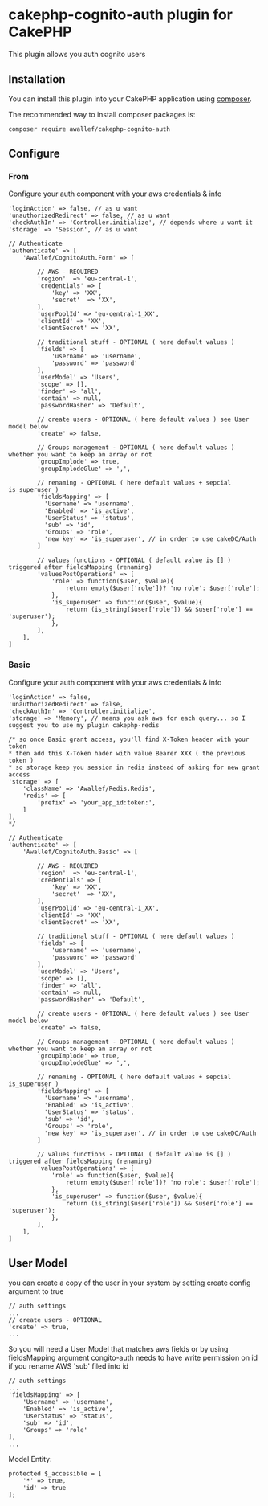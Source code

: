 # cakephp-cognito-auth plugin for CakePHP
This plugin allows you auth cognito users

## Installation

You can install this plugin into your CakePHP application using [composer](http://getcomposer.org).

The recommended way to install composer packages is:

	composer require awallef/cakephp-cognito-auth

## Configure
### From
Configure your auth component with your aws credentials & info

	'loginAction' => false, // as u want
	'unauthorizedRedirect' => false, // as u want
	'checkAuthIn' => 'Controller.initialize', // depends where u want it
	'storage' => 'Session', // as u want

	// Authenticate
	'authenticate' => [
		'Awallef/CognitoAuth.Form' => [

			// AWS - REQUIRED
			'region'  => 'eu-central-1',
			'credentials' => [
				'key' => 'XX',
				'secret'  => 'XX',
			],
			'userPoolId' => 'eu-central-1_XX',
			'clientId' => 'XX',
			'clientSecret' => 'XX',

			// traditional stuff - OPTIONAL ( here default values )
		    'fields' => [
		        'username' => 'username',
		        'password' => 'password'
		    ],
		    'userModel' => 'Users',
		    'scope' => [],
		    'finder' => 'all',
		    'contain' => null,
		    'passwordHasher' => 'Default',
	
		    // create users - OPTIONAL ( here default values ) see User model below
		    'create' => false,
	
		    // Groups management - OPTIONAL ( here default values ) whether you want to keep an array or not
		    'groupImplode' => true,
		    'groupImplodeGlue' => ',',
	
			// renaming - OPTIONAL ( here default values + sepcial is_superuser )
		    'fieldsMapping' => [
		      'Username' => 'username',
		      'Enabled' => 'is_active',
		      'UserStatus' => 'status',
		      'sub' => 'id',
		      'Groups' => 'role',
		      'new key' => 'is_superuser', // in order to use cakeDC/Auth
		    ]
	
		    // values functions - OPTIONAL ( default value is [] ) triggered after fieldsMapping (renaming)
		    'valuesPostOperations' => [
				'role' => function($user, $value){
					return empty($user['role'])? 'no role': $user['role'];
				},
				'is_superuser' => function($user, $value){
					return (is_string($user['role']) && $user['role'] == 'superuser');
				},
			],
		],
	]

### Basic
Configure your auth component with your aws credentials & info

	'loginAction' => false,
	'unauthorizedRedirect' => false,
	'checkAuthIn' => 'Controller.initialize',
	'storage' => 'Memory', // means you ask aws for each query... so I suggest you to use my plugin cakephp-redis

	/* so once Basic grant access, you'll find X-Token header with your token
	* then add this X-Token hader with value Bearer XXX ( the previous token )
	* so storage keep you session in redis instead of asking for new grant access
	'storage' => [
		'className' => 'Awallef/Redis.Redis',
		'redis' => [
			'prefix' => 'your_app_id:token:',
		]
	],
	*/

	// Authenticate
	'authenticate' => [
		'Awallef/CognitoAuth.Basic' => [

			// AWS - REQUIRED
			'region'  => 'eu-central-1',
			'credentials' => [
				'key' => 'XX',
				'secret'  => 'XX',
			],
			'userPoolId' => 'eu-central-1_XX',
			'clientId' => 'XX',
			'clientSecret' => 'XX',
	
			// traditional stuff - OPTIONAL ( here default values )
		    'fields' => [
		        'username' => 'username',
		        'password' => 'password'
		    ],
		    'userModel' => 'Users',
		    'scope' => [],
		    'finder' => 'all',
		    'contain' => null,
		    'passwordHasher' => 'Default',
	
		    // create users - OPTIONAL ( here default values ) see User model below
		    'create' => false,
	
		    // Groups management - OPTIONAL ( here default values ) whether you want to keep an array or not
		    'groupImplode' => true,
		    'groupImplodeGlue' => ',',
	
			// renaming - OPTIONAL ( here default values + sepcial is_superuser )
		    'fieldsMapping' => [
		      'Username' => 'username',
		      'Enabled' => 'is_active',
		      'UserStatus' => 'status',
		      'sub' => 'id',
		      'Groups' => 'role',
		      'new key' => 'is_superuser', // in order to use cakeDC/Auth
		    ]
	
		    // values functions - OPTIONAL ( default value is [] ) triggered after fieldsMapping (renaming)
		    'valuesPostOperations' => [
				'role' => function($user, $value){
					return empty($user['role'])? 'no role': $user['role'];
				},
				'is_superuser' => function($user, $value){
					return (is_string($user['role']) && $user['role'] == 'superuser');
				},
			],
		],
	]

## User Model
you can create a copy of the user in your system by setting create config argument to true

	// auth settings
	...
	// create users - OPTIONAL
	'create' => true,
	...

So you will need a User Model that matches aws fields or by using fieldsMapping argument
congito-auth needs to have write permission on id if you rename AWS 'sub' filed into id

	// auth settings
	...
	'fieldsMapping' => [
		'Username' => 'username',
		'Enabled' => 'is_active',
		'UserStatus' => 'status',
		'sub' => 'id',
		'Groups' => 'role'
	],
	...


Model Entity:

	protected $_accessible = [
		'*' => true,
		'id' => true
	];
